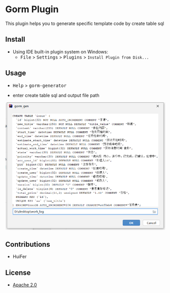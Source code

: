# Gorm Plugin

This plugin helps you to generate specific template code by create table sql 



## Install 
- Using IDE built-in plugin system on Windows:
    - <kbd>File</kbd> > <kbd>Settings</kbd> > <kbd>Plugins</kbd> >  `Install Plugin from Disk...`  





## Usage

- <KBD>Help</KBD> > <KBD>gorm-generator</KBD>

- enter create table sql and output file path 

![image-20200909091615670](images/image-20200909091615670.png)



## Contributions

- HuiFer



## License
- [Apache 2.0](/LICENSE)